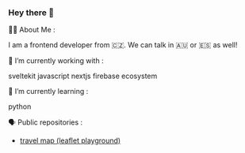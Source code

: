 ### Hey there 👋

👩‍💻 About Me :

I am a frontend developer from 🇨🇿. We can talk in 🇦🇺 or 🇪🇸 as well!

🔭 I’m currently working with :

sveltekit   javascript   nextjs   firebase ecosystem   

🌱 I’m currently learning :

python

🗣️ Public repositories :
- [travel map (leaflet playground)](https://github.com/biscarrosse/travel-map)

